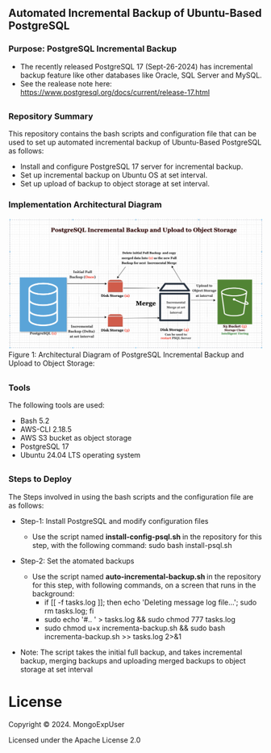 ## Automated Incremental Backup of Ubuntu-Based PostgreSQL

### Purpose: PostgreSQL Incremental Backup                                                                                        
- The recently released PostgreSQL 17 (Sept-26-2024) has incremental backup feature like other databases like Oracle, SQL Server and MySQL.
- See the realease note here: https://www.postgresql.org/docs/current/release-17.html
##

### Repository Summary
This repository contains the bash scripts and configuration file that can be used to set up automated incremental backup of Ubuntu-Based PostgreSQL as follows:
- Install and configure PostgreSQL 17 server for incremental backup.
- Set up incremental backup on Ubuntu OS at set interval.
- Set up upload of backup to object storage at set interval.

### Implementation Architectural Diagram
![Image description](https://github.com/MongoExpUser/Automated-Incremental-Backup-Of-Ubuntu-Based-PostgreSQL/blob/main/psql-incremental-backup-arch-diagram.png)
Figure 1: Architectural Diagram of PostgreSQL Incremental Backup and Upload to Object Storage:
##

### Tools
The following tools are used:
-  Bash 5.2
- AWS-CLI 2.18.5
- AWS S3 bucket as object storage
- PostgreSQL 17
- Ubuntu 24.04 LTS operating system
##


### Steps to Deploy
The Steps involved in using the bash scripts and the configuration file are as follows:
- Step-1: Install PostgreSQL and modify configuration files
	- Use the script named  <strong> install-config-psql.sh </strong> in the repository for this step, with the following command:
   	  sudo bash install-psql.sh 

- Step-2: Set the atomated backups
	- Use the script named <strong> auto-incremental-backup.sh </strong> in the repository for this step, with following commands, on a screen that runs in the background:
	  - if [[ -f tasks.log ]]; then  echo 'Deleting message log file...'; sudo rm tasks.log; fi                                              
	  - sudo echo '#.. ' > tasks.log && sudo chmod 777 tasks.log                                                                             
	  - sudo chmod u+x incrementa-backup.sh && sudo bash incrementa-backup.sh >> tasks.log 2>&1  
    
- Note: The script takes the initial full backup, and takes incremental backup, merging backups and uploading merged backups to object storage at set interval 
##
  


# License

Copyright © 2024. MongoExpUser

Licensed under the Apache License 2.0
